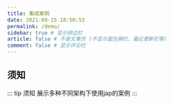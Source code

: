 ```yaml
---
title: 集成案例
date: 2021-09-15 18:50:53
permalink: /demo/
sidebar: true # 显示侧边栏
article: false # 不是文章页 (不显示面包屑栏、最近更新栏等)
comment: false # 显示评论栏
---
```



## 须知

::: tip 须知
展示多种不同架构下使用jap的案例
:::
